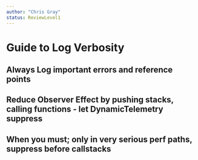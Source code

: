 ```yaml
---
author: "Chris Gray"
status: ReviewLevel1
---
```


# Guide to Log Verbosity

## Always Log important errors and reference points

## Reduce Observer Effect by pushing stacks, calling functions - let DynamicTelemetry suppress

## When you must; only in very serious perf paths, suppress before callstacks